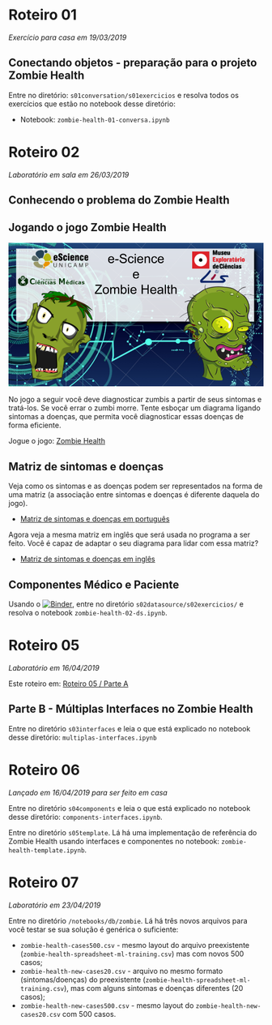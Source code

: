 # Roteiro 01
*Exercício para casa em 19/03/2019*
## Conectando objetos - preparação para o projeto Zombie Health

Entre no diretório: `s01conversation/s01exercicios` e resolva todos os exercícios que estão no notebook desse diretório:
* Notebook: `zombie-health-01-conversa.ipynb`

# Roteiro 02
*Laboratório em sala em 26/03/2019*

## Conhecendo o problema do Zombie Health

## Jogando o jogo Zombie Health

![Zombie Health](s02datasource/s00recursos/zombie-health.png)

No jogo a seguir você deve diagnosticar zumbis a partir de seus sintomas e tratá-los. Se você errar o zumbi morre. Tente esboçar um diagrama ligando sintomas a doenças, que permita você diagnosticar essas doenças de forma eficiente.

Jogue o jogo: [Zombie Health](http://santanche.github.io/java2learn/notebooks/pt/c03oo-zombie/s02datasource/s01jogo/index.html)

## Matriz de sintomas e doenças

Veja como os sintomas e as doenças podem ser representados na forma de uma matriz (a associação entre sintomas e doenças é diferente daquela do jogo).

* [Matriz de sintomas e doenças em português](s02datasource/s00recursos/zombie-health-challenge-pt.pdf)

Agora veja a mesma matriz em inglês que será usada no programa a ser feito. Você é capaz de adaptar o seu diagrama para lidar com essa matriz?

* [Matriz de sintomas e doenças em inglês](s02datasource/s00recursos/zombie-health-challenge-en.pdf)

## Componentes Médico e Paciente

Usando o [![Binder](https://mybinder.org/badge_logo.svg)](https://mybinder.org/v2/gh/santanche/java2learn.git/master?urlpath=lab), entre no diretório `s02datasource/s02exercicios/` e resolva o notebook `zombie-health-02-ds.ipynb`.

# Roteiro 05
*Laboratório em 16/04/2019*

Este roteiro em: [Roteiro 05 / Parte A](https://github.com/santanche/java2learn/edit/master/notebooks/pt/c02oo/)

## Parte B - Múltiplas Interfaces no Zombie Health

Entre no diretório `s03interfaces` e leia o que está explicado no notebook desse diretório: `multiplas-interfaces.ipynb`

# Roteiro 06
*Lançado em 16/04/2019 para ser feito em casa*

Entre no diretório `s04components` e leia o que está explicado no notebook desse diretório: `components-interfaces.ipynb`.

Entre no diretório `s05template`. Lá há uma implementação de referência do Zombie Health usando interfaces e componentes no notebook: `zombie-health-template.ipynb`.

# Roteiro 07
*Laboratório em 23/04/2019*

Entre no diretório `/notebooks/db/zombie`. Lá há três novos arquivos para você testar se sua solução é genérica o suficiente:
* `zombie-health-cases500.csv` - mesmo layout do arquivo preexistente (`zombie-health-spreadsheet-ml-training.csv`) mas com novos 500 casos;
* `zombie-health-new-cases20.csv` - arquivo no mesmo formato (sintomas/doenças) do preexistente (`zombie-health-spreadsheet-ml-training.csv`), mas com alguns sintomas e doenças diferentes (20 casos);
* `zombie-health-new-cases500.csv` - mesmo layout do `zombie-health-new-cases20.csv` com 500 casos.
